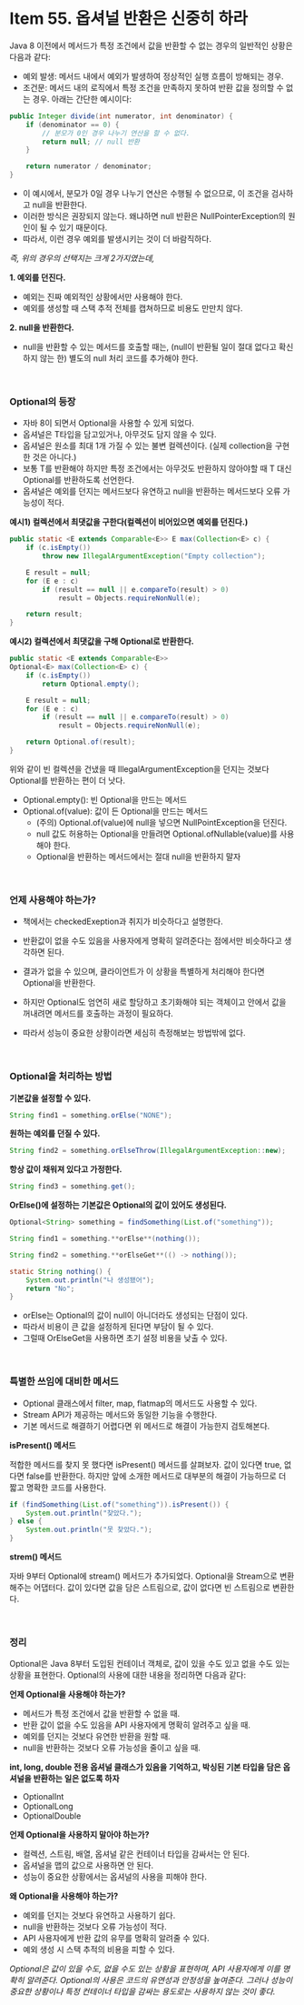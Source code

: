 # Item 55. 옵셔널 반환은 신중히 하라

Java 8 이전에서 메서드가 특정 조건에서 값을 반환할 수 없는 경우의 일반적인 상황은 다음과 같다:

-   예외 발생: 메서드 내에서 예외가 발생하여 정상적인 실행 흐름이 방해되는 경우.
-   조건문: 메서드 내의 로직에서 특정 조건을 만족하지 못하여 반환 값을 정의할 수 없는 경우.
    아래는 간단한 예시이다:

```java
public Integer divide(int numerator, int denominator) {
    if (denominator == 0) {
        // 분모가 0인 경우 나누기 연산을 할 수 없다.
        return null; // null 반환
    }

    return numerator / denominator;
}
```

-   이 예시에서, 분모가 0일 경우 나누기 연산은 수행될 수 없으므로, 이 조건을 검사하고 null을 반환한다.
-   이러한 방식은 권장되지 않는다. 왜냐하면 null 반환은 NullPointerException의 원인이 될 수 있기 때문이다.
-   따라서, 이런 경우 예외를 발생시키는 것이 더 바람직하다.

_즉, 위의 경우의 선택지는 크게 2가지였는데,_

**1. 예외를 던진다.**

-   예외는 진짜 예외적인 상황에서만 사용해야 한다.
-   예외를 생성할 때 스택 추적 전체를 캡쳐하므로 비용도 만만치 않다.

**2. null을 반환한다.**

-   null을 반환할 수 있는 메서드를 호출할 때는, (null이 반환될 일이 절대 없다고 확신하지 않는 한) 별도의 null 처리 코드를 추가해야 한다.

<br/>

### Optional의 등장

-   자바 8이 되면서 Optional<T>을 사용할 수 있게 되었다.
-   옵셔널은 T타입을 담고있거나, 아무것도 담지 않을 수 있다.
-   옵셔널은 원소를 최대 1개 가질 수 있는 불변 컬렉션이다. (실제 collection을 구현한 것은 아니다.)
-   보통 T를 반환해야 하지만 특정 조건에서는 아무것도 반환하지 않아야할 때 T 대신 Optional<T>를 반환하도록 선언한다.
-   옵셔널은 예외를 던지는 메서드보다 유연하고 null을 반환하는 메서드보다 오류 가능성이 적다.

**예시1) 컬렉션에서 최댓값을 구한다(컬렉션이 비어있으면 예외를 던진다.)**

```java
public static <E extends Comparable<E>> E max(Collection<E> c) {
    if (c.isEmpty())
        throw new IllegalArgumentException("Empty collection");

    E result = null;
    for (E e : c)
        if (result == null || e.compareTo(result) > 0)
            result = Objects.requireNonNull(e);

    return result;
}
```

**예시2) 컬렉션에서 최댓값을 구해 Optional<E>로 반환한다.**

```java
public static <E extends Comparable<E>>
Optional<E> max(Collection<E> c) {
    if (c.isEmpty())
        return Optional.empty();

    E result = null;
    for (E e : c)
        if (result == null || e.compareTo(result) > 0)
            result = Objects.requireNonNull(e);

    return Optional.of(result);
}
```

위와 같이 빈 컬렉션을 건냈을 때 IllegalArgumentException을 던지는 것보다 Optional<E>를 반환하는 편이 더 낫다.

-   Optional.empty(): 빈 Optional을 만드는 메서드
-   Optional.of(value): 값이 든 Optional을 만드는 메서드
    -   (주의) Optional.of(value)에 null을 넣으면 NullPointException을 던진다.
    -   null 값도 허용하는 Optional을 만들려면 Optional.ofNullable(value)를 사용해야 한다.
    -   Optional을 반환하는 메서드에서는 절대 null을 반환하지 말자

<br/>

### 언제 사용해야 하는가?

-   책에서는 checkedExeption과 취지가 비슷하다고 설명한다.
-   반환값이 없을 수도 있음을 사용자에게 명확히 알려준다는 점에서만 비슷하다고 생각하면 된다.

-   결과가 없을 수 있으며, 클라이언트가 이 상황을 특별하게 처리해야 한다면 Optional을 반환한다.
-   하지만 Optional도 엄연히 새로 할당하고 초기화해야 되는 객체이고 안에서 값을 꺼내려면 메서드를 호출하는 과정이 필요하다.
-   따라서 성능이 중요한 상황이라면 세심히 측정해보는 방법밖에 없다.

<br/>

### Optional을 처리하는 방법

**기본값을 설정할 수 있다.**

```java
String find1 = something.orElse("NONE");
```

**원하는 예외를 던질 수 있다.**

```java
String find2 = something.orElseThrow(IllegalArgumentException::new);
```

**항상 값이 채워져 있다고 가정한다.**

```java
String find3 = something.get();
```

**OrElse()에 설정하는 기본값은 Optional의 값이 있어도 생성된다.**

```java
Optional<String> something = findSomething(List.of("something"));

String find1 = something.**orElse**(nothing());

String find2 = something.**orElseGet**(() -> nothing());

static String nothing() {
    System.out.println("나 생성됐어");
    return "No";
}
```

-   orElse는 Optional의 값이 null이 아니더라도 생성되는 단점이 있다.
-   따라서 비용이 큰 값을 설정하게 된다면 부담이 될 수 있다.
-   그럴때 OrElseGet을 사용하면 초기 설정 비용을 낮출 수 있다.

<br/>

### 특별한 쓰임에 대비한 메서드

-   Optional 클래스에서 filter, map, flatmap의 메서드도 사용할 수 있다.
-   Stream API가 제공하는 메서드와 동일한 기능을 수행한다.
-   기본 메서드로 해결하기 어렵다면 위 메서드로 해결이 가능한지 검토해본다.

**isPresent() 메서드**

적합한 메서드를 찾지 못 했다면 isPresent() 메서드를 살펴보자. 값이 있다면 true, 없다면 false를 반환한다. 하지만 앞에 소개한 메서드로 대부분의 해결이 가능하므로 더 짧고 명확한 코드를 사용한다.

```java
if (findSomething(List.of("something")).isPresent()) {
    System.out.println("찾았다.");
} else {
    System.out.println("못 찾았다.");
}
```

**strem() 메서드**

자바 9부터 Optional에 stream() 메서드가 추가되었다. Optional을 Stream으로 변환해주는 어댑터다.
값이 있다면 값을 담은 스트림으로, 값이 없다면 빈 스트림으로 변환한다.

<br/>

### 정리

Optional은 Java 8부터 도입된 컨테이너 객체로, 값이 있을 수도 있고 없을 수도 있는 상황을 표현한다. Optional의 사용에 대한 내용을 정리하면 다음과 같다:

**언제 Optional을 사용해야 하는가?**

-   메서드가 특정 조건에서 값을 반환할 수 없을 때.
-   반환 값이 없을 수도 있음을 API 사용자에게 명확히 알려주고 싶을 때.
-   예외를 던지는 것보다 유연한 반환을 원할 때.
-   null을 반환하는 것보다 오류 가능성을 줄이고 싶을 때.

**int, long, double 전용 옵셔널 클래스가 있음을 기억하고, 박싱된 기본 타입을 담은 옵셔널을 반환하는 일은 없도록 하자**

-   OptionalInt
-   OptionalLong
-   OptionalDouble

**언제 Optional을 사용하지 말아야 하는가?**

-   컬렉션, 스트림, 배열, 옵셔널 같은 컨테이너 타입을 감싸서는 안 된다.
-   옵셔널을 맵의 값으로 사용하면 안 된다.
-   성능이 중요한 상황에서는 옵셔널의 사용을 피해야 한다.

**왜 Optional을 사용해야 하는가?**

-   예외를 던지는 것보다 유연하고 사용하기 쉽다.
-   null을 반환하는 것보다 오류 가능성이 적다.
-   API 사용자에게 반환 값의 유무를 명확히 알려줄 수 있다.
-   예외 생성 시 스택 추적의 비용을 피할 수 있다.

_Optional은 값이 있을 수도, 없을 수도 있는 상황을 표현하며, API 사용자에게 이를 명확히 알려준다._
_Optional의 사용은 코드의 유연성과 안정성을 높여준다._
_그러나 성능이 중요한 상황이나 특정 컨테이너 타입을 감싸는 용도로는 사용하지 않는 것이 좋다._

